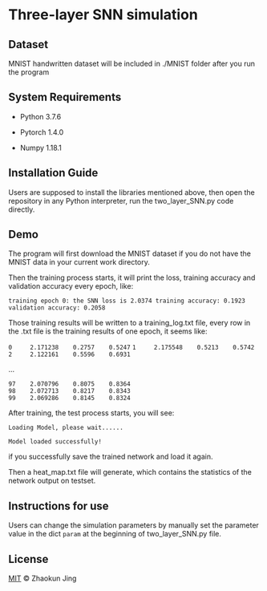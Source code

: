 # Three-layer SNN simulation

## Dataset

MNIST handwritten dataset will be included in ./MNIST folder after you run the program



## System Requirements

+ Python 3.7.6

+ Pytorch 1.4.0

+ Numpy 1.18.1

  

 ## Installation Guide

Users are supposed to install the libraries mentioned above, then open the repository in any Python interpreter, run the two_layer_SNN.py code directly.

## Demo

The program will first download the MNIST dataset if you do not have the MNIST data in your current work directory.

Then the training process starts, it will print the loss, training accuracy and validation accuracy every epoch, like:

`training epoch 0: the SNN loss is 2.0374 training accuracy: 0.1923 validation accuracy: 0.2058`

Those training results will be written to a training_log.txt file, every row in the .txt file is the training results of one epoch, it seems like:

`0     2.171238    0.2757    0.5247` 
`1     2.175548    0.5213    0.5742`    
`2     2.122161    0.5596    0.6931` 

...

`97    2.070796    0.8075    0.8364`    
`98    2.072713    0.8217    0.8343`    
`99    2.069286    0.8145    0.8324`

After training, the test process starts, you will see:

`Loading Model, please wait......`

`Model loaded successfully!`

if you successfully save the trained network and load it again.

Then a heat_map.txt file will generate, which contains the statistics of the network output on testset. 

## Instructions for use

Users can change the simulation parameters by manually set the parameter value in the dict `param` at the beginning of two_layer_SNN.py file. 



## License

[MIT](https://github.com/duanqingxi/NCOMMS-20-02976/blob/master/LICENSE) © Zhaokun Jing



